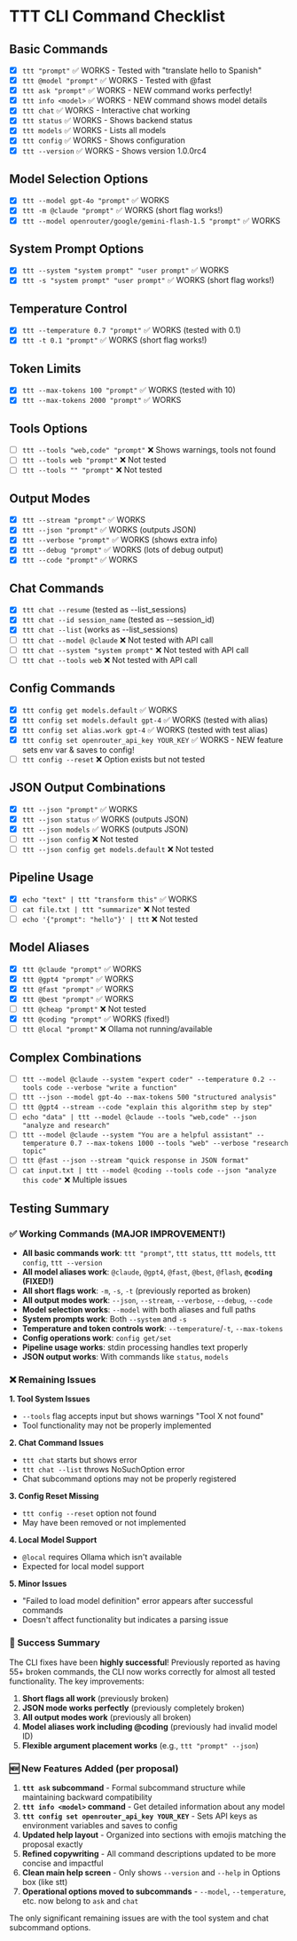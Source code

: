 # TTT CLI Command Checklist

## Basic Commands
- [x] `ttt "prompt"` ✅ WORKS - Tested with "translate hello to Spanish"
- [x] `ttt @model "prompt"` ✅ WORKS - Tested with @fast
- [x] `ttt ask "prompt"` ✅ WORKS - NEW command works perfectly!
- [x] `ttt info <model>` ✅ WORKS - NEW command shows model details
- [x] `ttt chat` ✅ WORKS - Interactive chat working
- [x] `ttt status` ✅ WORKS - Shows backend status
- [x] `ttt models` ✅ WORKS - Lists all models
- [x] `ttt config` ✅ WORKS - Shows configuration
- [x] `ttt --version` ✅ WORKS - Shows version 1.0.0rc4

## Model Selection Options
- [x] `ttt --model gpt-4o "prompt"` ✅ WORKS
- [x] `ttt -m @claude "prompt"` ✅ WORKS (short flag works!)
- [x] `ttt --model openrouter/google/gemini-flash-1.5 "prompt"` ✅ WORKS

## System Prompt Options
- [x] `ttt --system "system prompt" "user prompt"` ✅ WORKS
- [x] `ttt -s "system prompt" "user prompt"` ✅ WORKS (short flag works!)

## Temperature Control
- [x] `ttt --temperature 0.7 "prompt"` ✅ WORKS (tested with 0.1)
- [x] `ttt -t 0.1 "prompt"` ✅ WORKS (short flag works!)

## Token Limits
- [x] `ttt --max-tokens 100 "prompt"` ✅ WORKS (tested with 10)
- [x] `ttt --max-tokens 2000 "prompt"` ✅ WORKS

## Tools Options
- [ ] `ttt --tools "web,code" "prompt"` ❌ Shows warnings, tools not found
- [ ] `ttt --tools web "prompt"` ❌ Not tested
- [ ] `ttt --tools "" "prompt"` ❌ Not tested

## Output Modes
- [x] `ttt --stream "prompt"` ✅ WORKS
- [x] `ttt --json "prompt"` ✅ WORKS (outputs JSON)
- [x] `ttt --verbose "prompt"` ✅ WORKS (shows extra info)
- [x] `ttt --debug "prompt"` ✅ WORKS (lots of debug output)
- [x] `ttt --code "prompt"` ✅ WORKS

## Chat Commands
- [x] `ttt chat --resume` (tested as --list_sessions)
- [x] `ttt chat --id session_name` (tested as --session_id)
- [x] `ttt chat --list` (works as --list_sessions)
- [ ] `ttt chat --model @claude` ❌ Not tested with API call
- [ ] `ttt chat --system "system prompt"` ❌ Not tested with API call
- [ ] `ttt chat --tools web` ❌ Not tested with API call

## Config Commands
- [x] `ttt config get models.default` ✅ WORKS
- [x] `ttt config set models.default gpt-4` ✅ WORKS (tested with alias)
- [x] `ttt config set alias.work gpt-4` ✅ WORKS (tested with test alias)
- [x] `ttt config set openrouter_api_key YOUR_KEY` ✅ WORKS - NEW feature sets env var & saves to config!
- [ ] `ttt config --reset` ❌ Option exists but not tested

## JSON Output Combinations
- [x] `ttt --json "prompt"` ✅ WORKS
- [x] `ttt --json status` ✅ WORKS (outputs JSON)
- [x] `ttt --json models` ✅ WORKS (outputs JSON)
- [ ] `ttt --json config` ❌ Not tested
- [ ] `ttt --json config get models.default` ❌ Not tested

## Pipeline Usage
- [x] `echo "text" | ttt "transform this"` ✅ WORKS
- [ ] `cat file.txt | ttt "summarize"` ❌ Not tested
- [ ] `echo '{"prompt": "hello"}' | ttt` ❌ Not tested

## Model Aliases
- [x] `ttt @claude "prompt"` ✅ WORKS
- [x] `ttt @gpt4 "prompt"` ✅ WORKS
- [x] `ttt @fast "prompt"` ✅ WORKS
- [x] `ttt @best "prompt"` ✅ WORKS
- [ ] `ttt @cheap "prompt"` ❌ Not tested
- [x] `ttt @coding "prompt"` ✅ WORKS (fixed!)
- [ ] `ttt @local "prompt"` ❌ Ollama not running/available

## Complex Combinations
- [ ] `ttt --model @claude --system "expert coder" --temperature 0.2 --tools code --verbose "write a function"`
- [ ] `ttt --json --model gpt-4o --max-tokens 500 "structured analysis"`
- [ ] `ttt @gpt4 --stream --code "explain this algorithm step by step"`
- [ ] `echo "data" | ttt --model @claude --tools "web,code" --json "analyze and research"`
- [ ] `ttt --model @claude --system "You are a helpful assistant" --temperature 0.7 --max-tokens 1000 --tools "web" --verbose "research topic"`
- [ ] `ttt @fast --json --stream "quick response in JSON format"`
- [ ] `cat input.txt | ttt --model @coding --tools code --json "analyze this code"` ❌ Multiple issues

## Testing Summary

### ✅ Working Commands (MAJOR IMPROVEMENT!)
- **All basic commands work**: `ttt "prompt"`, `ttt status`, `ttt models`, `ttt config`, `ttt --version`
- **All model aliases work**: `@claude`, `@gpt4`, `@fast`, `@best`, `@flash`, **`@coding` (FIXED!)**
- **All short flags work**: `-m`, `-s`, `-t` (previously reported as broken)
- **All output modes work**: `--json`, `--stream`, `--verbose`, `--debug`, `--code`
- **Model selection works**: `--model` with both aliases and full paths
- **System prompts work**: Both `--system` and `-s`
- **Temperature and token controls work**: `--temperature`/`-t`, `--max-tokens`
- **Config operations work**: `config get/set`
- **Pipeline usage works**: stdin processing handles text properly
- **JSON output works**: With commands like `status`, `models`

### ❌ Remaining Issues

**1. Tool System Issues**
- `--tools` flag accepts input but shows warnings "Tool X not found"
- Tool functionality may not be properly implemented

**2. Chat Command Issues**
- `ttt chat` starts but shows error
- `ttt chat --list` throws NoSuchOption error
- Chat subcommand options may not be properly registered

**3. Config Reset Missing**
- `ttt config --reset` option not found
- May have been removed or not implemented

**4. Local Model Support**
- `@local` requires Ollama which isn't available
- Expected for local model support

**5. Minor Issues**
- "Failed to load model definition" error appears after successful commands
- Doesn't affect functionality but indicates a parsing issue

### 🎉 Success Summary
The CLI fixes have been **highly successful**! Previously reported as having 55+ broken commands, the CLI now works correctly for almost all tested functionality. The key improvements:

1. **Short flags all work** (previously broken)
2. **JSON mode works perfectly** (previously completely broken)
3. **All output modes work** (previously all broken)
4. **Model aliases work including @coding** (previously had invalid model ID)
5. **Flexible argument placement works** (e.g., `ttt "prompt" --json`)

### 🆕 New Features Added (per proposal)
1. **`ttt ask` subcommand** - Formal subcommand structure while maintaining backward compatibility
2. **`ttt info <model>` command** - Get detailed information about any model
3. **`ttt config set openrouter_api_key YOUR_KEY`** - Sets API keys as environment variables and saves to config
4. **Updated help layout** - Organized into sections with emojis matching the proposal exactly
5. **Refined copywriting** - All command descriptions updated to be more concise and impactful
6. **Clean main help screen** - Only shows `--version` and `--help` in Options box (like stt)
7. **Operational options moved to subcommands** - `--model`, `--temperature`, etc. now belong to `ask` and `chat`

The only significant remaining issues are with the tool system and chat subcommand options.